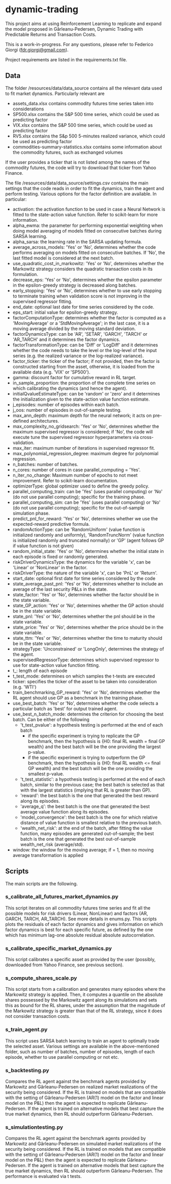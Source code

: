 # dynamic-trading
This project aims at using Reinforcement Learning to replicate and expand the model proposed in Gârleanu-Pedersen, Dynamic Trading with Predictable Returns and Transaction Costs.

This is a work-in-progress. For any questions, please refer to Federico Giorgi (fdr.giorgi@gmail.com).

Project requirements are listed in the requirements.txt file.

## Data
The folder /resources/data/data_source contains all the relevant data used to fit market dynamics.
Particularly relevant are
- assets_data.xlsx contains commodity futures time series taken into considerations
- SP500.xlsx contains the S&P 500 time series, which could be used as predicting factor
- VIX.xlsx contains the S&P 500 time series, which could be used as predicting factor
- RV5.xlsx contains the S&p 500 5-minutes realized variance, which could be used as predicting factor
- commodities-summary-statistics.xlsx contains some information about the commodity futures, such as exchanged volumes

If the user provides a ticker that is not listed among the names of the commodity futures, the code will try to download that ticker from Yahoo Finance.

The file /resources/data/data_source/settings.csv contains the main settings that the code reads in order to fit the dynamics, train the agent and perform testing. Various options for the factor definition are available. In particular:
- activation: the activation function to be used in case a Neural Network is fitted to the state-action value function. Refer to scikit-learn for more information.
- alpha_ewma: the parameter for performing exponential weighting when doing model averaging of models fitted on consecutive batches during SARSA learning.
- alpha_sarsa: the learning rate in the SARSA updating formula.
- average_across_models: 'Yes' or 'No', determines whether the code performs averaging on models fitted on consecutive batches. If 'No', the last fitted model is considered at the next batch.
- use_quadratic_cost_in_markowitz: 'Yes' or 'No', determines whether the Markowitz strategy considers the quadratic transaction costs in its formulation.
- decrease_eps: 'Yes' or 'No', determines whether the epsilon parameter in the epsilon-greedy strategy is decreased along batches.
- early_stopping: 'Yes' or 'No', determines whether to use early stopping to terminate training when validation score is not improving in the supervised regressor fitting.
- end_date: optional last date for time series considered by the code.
- eps_start: initial value for epsilon-greedy strategy.
- factorComputationType: determines whether the factor is computed as a 'MovingAverage' or a 'StdMovingAverage'; in the last case, it is a moving average divided by the moving standard deviation.
- factorDynamicsType: can be 'AR', 'SETAR', 'GARCH', 'TARCH' or 'AR_TARCH' and it determines the factor dynamics.
- factorTransformationType: can be 'Diff' or 'LogDiff' and it determines whether the code needs to take the level or the log-level of the input series (e.g. the realized variance or the log-realized variance).
- factor_ticker: the ticker of the factor; if not provided, then the factor is constructed starting from the asset, otherwise, it is loaded from the available data (e.g. 'VIX' or 'SP500').
- gamma: discount factor for cumulative reward in RL target.
- in_sample_proportion: the proportion of the complete time series on which calibrating the dynamics (and hence the agent).
- initialQvalueEstimateType: can be 'random' or 'zero' and it determines the initialization given to the state-action value function estimate.
- j_episodes: number of episodes within each batch.
- j_oos: number of episodes in out-of-sample testing.
- max_ann_depth: maximum depth for the neural network; it acts on pre-defined architectures.
- max_complexity_no_gridsearch: 'Yes' or 'No', determines whether the maximum supervised regressor is considered; if 'No', the code will execute tune the supervised regressor hyperparameters via cross-validation.
- max_iter: maximum number of iterations in supervised regressor fit.
- max_polynomial_regression_degree: maximum degree for polynomial regression.
- n_batches: number of batches.
- n_cores: number of cores in case parallel_computing = 'Yes'.
- n_iter_no_change: Maximum number of epochs to not meet improvement. Refer to scikit-learn documentation.
- optimizerType: global optimizer used to define the greedy policy.
- parallel_computing_train: can be 'Yes' (uses parallel computing) or 'No' (do not use parallel computing); specific for the training phase.
- parallel_computing_sim: can be 'Yes' (uses parallel computing) or 'No' (do not use parallel computing); specific for the out-of-sample simulation phase.
- predict_pnl_for_reward: 'Yes' or 'No', determines whether we use the expected-reward predictive formula.
- randomActionType: can be 'RandomUniform' (value function is initialized randomly and uniformly), 'RandomTruncNorm' (value function is initialized randomly and truncated normally) or 'GP' (agent follows GP if value function is not given)
- random_initial_state: 'Yes' or 'No', determines whether the initial state in each episode is fixed or randomly generated.
- riskDriverDynamicsType: the dynamics for the variable 'x', can be 'Linear' or 'NonLinear' in the factor.
- riskDriverType: the nature of the variable 'x', can be 'PnL' or 'Return'.
- start_date: optional first date for time series considered by the code
- state_average_past_pnl: 'Yes' or 'No', determines whether to include an average of the last security P\&Ls in the state.
- state_factor: 'Yes' or 'No', determines whether the factor should be in the state variable.
- state_GP_action: 'Yes' or 'No', determines whether the GP action should be in the state variable.
- state_pnl: 'Yes' or 'No', determines whether the pnl should be in the state variable.
- state_price: 'Yes' or 'No', determines whether the price should be in the state variable.
- state_ttm: 'Yes' or 'No', determines whether the time to maturity should be in the state variable.
- strategyType: 'Unconstrained' or 'LongOnly', determines the strategy of the agent.
- supervisedRegressorType: determines which supervised regressor to use for state-action value function fitting.
- t_: length of each episode
- t_test_mode: determines on which samples the t-tests are executed
- ticker: specifies the ticker of the asset to be taken into consideration (e.g. 'WTI')
- train_benchmarking_GP_reward: 'Yes' or 'No', determines whether the RL agent should use GP as a benchmark in the training phase.
- use_best_batch: 'Yes' or 'No', determines whether the code selects a particular batch as 'best' for output trained agent.
- use_best_n_batch_mode: determines the criterion for choosing the best batch. Can be either of the following
  - 't_test_pvalue': a hypothesis testing is performed at the end of each batch
    - if the specific experiment is trying to replicate the GP benchmark, then the hypothesis is {H0: final RL wealth = final GP wealth} and the best batch will be the one providing the largest p-value.
    - if the specific experiment is trying to outperform the GP benchmark, then the hypothesis is {H0: final RL wealth <= final GP wealth} and the best batch will be the one providing the smallest p-value.
  - 't_test_statistic': a hypothesis testing is performed at the end of each batch, similar to the previous case; the best batch is selected as that with the largest statistics (implying that RL is greater than GP).
  - 'reward': the best batch is the one that generated the best reward along its episodes.
  - 'average_q': the best batch is the one that generated the best average value function along its episodes.
  - 'model_convergence': the best batch is the one for which relative distance of value function is smallest relative to the previous batch.
  - 'wealth_net_risk': at the end of the batch, after fitting the value function, many episodes are generated out-of-sample; the best batch is the one that generated the best out-of-sample wealth_net_risk (average/std).
- window: the window for the moving average; if = 1, then no moving average transformation is applied

## Scripts
The main scripts are the following.

### s_calibrate_all_futures_market_dynamics.py
This script iterates on all commodity futures time series and fit all the possible models for risk drivers (Linear, NonLinear) and factors (AR, GARCH, TARCH, AR_TARCH). See more details in enums.py. This scripts plots the residuals of each factor dynamics and gives information on which factor dynamics is best for each specific future, as defined by the one which has minimum lag-one absolute residual absolute autocorrelation.

### s_calibrate_specific_market_dynamics.py
This script calibrates a specific asset as provided by the user (possibly, downloaded from Yahoo Finance, see previous section).

### s_compute_shares_scale.py
This script starts from a calibration and generates many episodes where the Markowitz strategy is applied. Then, it computes a quantile on the absolute shares possessed by the Markowitz agent along its simulations and sets this as bound for the RL shares, under the assumption that the magnitude of the Markowitz strategy is greater than that of the RL strategy, since it does not consider transaction costs.

### s_train_agent.py
This script uses SARSA batch learning to train an agent to optimally trade the selected asset. Various settings are available in the above-mentioned folder, such as number of batches, number of episodes, length of each episode, whether to use parallel computing or not etc.

### s_backtesting.py
Compares the RL agent against the benchmark agents provided by Markowitz and Gârleanu-Pedersen on realized market realizations of the security being considered. If the RL is trained on models that are compatible with the setting of Gârleanu-Pedersen (AR(1) model on the factor and linear model on the P&L) then the agent is expected to replicate Gârleanu-Pedersen. If the agent is trained on alternative models that best capture the true market dynamics, then RL should outperform Gârleanu-Pedersen.

### s_simulationtesting.py
Compares the RL agent against the benchmark agents provided by Markowitz and Gârleanu-Pedersen on simulated market realizations of the security being considered. If the RL is trained on models that are compatible with the setting of Gârleanu-Pedersen (AR(1) model on the factor and linear model on the P&L) then the agent is expected to replicate Gârleanu-Pedersen. If the agent is trained on alternative models that best capture the true market dynamics, then RL should outperform Gârleanu-Pedersen. The performance is evaluated via t tests.

